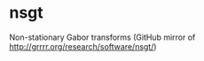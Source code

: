nsgt
====

Non-stationary Gabor transforms (GitHub mirror of http://grrrr.org/research/software/nsgt/)
